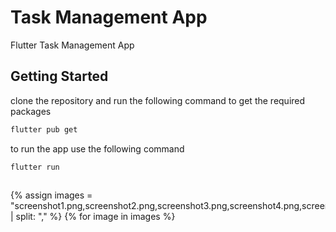 # Task Management App

Flutter Task Management App

## Getting Started

clone the repository and run the following command to get the required packages

```bash
flutter pub get
```

to run the app use the following command

```bash
flutter run
```

<div style="display: flex; overflow-x: auto; gap: 10px;">

{% assign images = "screenshot1.png,screenshot2.png,screenshot3.png,screenshot4.png,screenshot5.png,screenshot6.png" | split: "," %}
{% for image in images %}
- ![Image]({{ image }})
{% endfor %}


</div>

